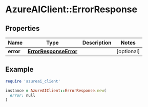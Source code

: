 # AzureAIClient::ErrorResponse

## Properties

| Name | Type | Description | Notes |
| ---- | ---- | ----------- | ----- |
| **error** | [**ErrorResponseError**](ErrorResponseError.md) |  | [optional] |

## Example

```ruby
require 'azureai_client'

instance = AzureAIClient::ErrorResponse.new(
  error: null
)
```

